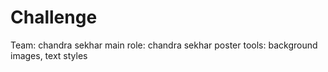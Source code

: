 # Challenge
Team: chandra sekhar
main role: chandra sekhar
poster tools:
background images, text styles
